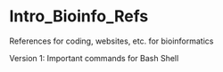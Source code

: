 # Intro_Bioinfo_Refs
References for coding, websites, etc. for bioinformatics


Version 1:
Important commands for Bash Shell
